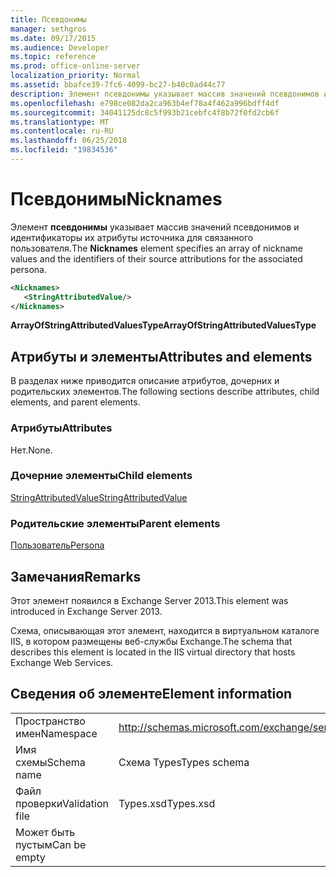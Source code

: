 ```yaml
---
title: Псевдонимы
manager: sethgros
ms.date: 09/17/2015
ms.audience: Developer
ms.topic: reference
ms.prod: office-online-server
localization_priority: Normal
ms.assetid: bbafce39-7fc6-4099-bc27-b40c0ad44c77
description: Элемент псевдонимы указывает массив значений псевдонимов и идентификаторы их атрибуты источника для связанного пользователя.
ms.openlocfilehash: e798ce082da2ca963b4ef78a4f462a996bdff4df
ms.sourcegitcommit: 34041125dc8c5f993b21cebfc4f8b72f0fd2cb6f
ms.translationtype: MT
ms.contentlocale: ru-RU
ms.lasthandoff: 06/25/2018
ms.locfileid: "19834536"
---
```

# <a name="nicknames"></a><span data-ttu-id="73e03-103">Псевдонимы</span><span class="sxs-lookup"><span data-stu-id="73e03-103">Nicknames</span></span>

<span data-ttu-id="73e03-104">Элемент **псевдонимы** указывает массив значений псевдонимов и идентификаторы их атрибуты источника для связанного пользователя.</span><span class="sxs-lookup"><span data-stu-id="73e03-104">The **Nicknames** element specifies an array of nickname values and the identifiers of their source attributions for the associated persona.</span></span> 
  
```XML
<Nicknames>
   <StringAttributedValue/>
</Nicknames>
```

<span data-ttu-id="73e03-105">**ArrayOfStringAttributedValuesType**</span><span class="sxs-lookup"><span data-stu-id="73e03-105">**ArrayOfStringAttributedValuesType**</span></span>

## <a name="attributes-and-elements"></a><span data-ttu-id="73e03-106">Атрибуты и элементы</span><span class="sxs-lookup"><span data-stu-id="73e03-106">Attributes and elements</span></span>

<span data-ttu-id="73e03-107">В разделах ниже приводится описание атрибутов, дочерних и родительских элементов.</span><span class="sxs-lookup"><span data-stu-id="73e03-107">The following sections describe attributes, child elements, and parent elements.</span></span>
  
### <a name="attributes"></a><span data-ttu-id="73e03-108">Атрибуты</span><span class="sxs-lookup"><span data-stu-id="73e03-108">Attributes</span></span>

<span data-ttu-id="73e03-109">Нет.</span><span class="sxs-lookup"><span data-stu-id="73e03-109">None.</span></span>
  
### <a name="child-elements"></a><span data-ttu-id="73e03-110">Дочерние элементы</span><span class="sxs-lookup"><span data-stu-id="73e03-110">Child elements</span></span>

[<span data-ttu-id="73e03-111">StringAttributedValue</span><span class="sxs-lookup"><span data-stu-id="73e03-111">StringAttributedValue</span></span>](stringattributedvalue.md)
  
### <a name="parent-elements"></a><span data-ttu-id="73e03-112">Родительские элементы</span><span class="sxs-lookup"><span data-stu-id="73e03-112">Parent elements</span></span>

[<span data-ttu-id="73e03-113">Пользователь</span><span class="sxs-lookup"><span data-stu-id="73e03-113">Persona</span></span>](persona.md)
  
## <a name="remarks"></a><span data-ttu-id="73e03-114">Замечания</span><span class="sxs-lookup"><span data-stu-id="73e03-114">Remarks</span></span>

<span data-ttu-id="73e03-115">Этот элемент появился в Exchange Server 2013.</span><span class="sxs-lookup"><span data-stu-id="73e03-115">This element was introduced in Exchange Server 2013.</span></span>
  
<span data-ttu-id="73e03-116">Схема, описывающая этот элемент, находится в виртуальном каталоге IIS, в котором размещены веб-службы Exchange.</span><span class="sxs-lookup"><span data-stu-id="73e03-116">The schema that describes this element is located in the IIS virtual directory that hosts Exchange Web Services.</span></span>
  
## <a name="element-information"></a><span data-ttu-id="73e03-117">Сведения об элементе</span><span class="sxs-lookup"><span data-stu-id="73e03-117">Element information</span></span>

|||
|:-----|:-----|
|<span data-ttu-id="73e03-118">Пространство имен</span><span class="sxs-lookup"><span data-stu-id="73e03-118">Namespace</span></span>  <br/> |http://schemas.microsoft.com/exchange/services/2006/types  <br/> |
|<span data-ttu-id="73e03-119">Имя схемы</span><span class="sxs-lookup"><span data-stu-id="73e03-119">Schema name</span></span>  <br/> |<span data-ttu-id="73e03-120">Схема Types</span><span class="sxs-lookup"><span data-stu-id="73e03-120">Types schema</span></span>  <br/> |
|<span data-ttu-id="73e03-121">Файл проверки</span><span class="sxs-lookup"><span data-stu-id="73e03-121">Validation file</span></span>  <br/> |<span data-ttu-id="73e03-122">Types.xsd</span><span class="sxs-lookup"><span data-stu-id="73e03-122">Types.xsd</span></span>  <br/> |
|<span data-ttu-id="73e03-123">Может быть пустым</span><span class="sxs-lookup"><span data-stu-id="73e03-123">Can be empty</span></span>  <br/> ||
   


